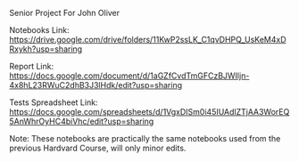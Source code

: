 Senior Project For John Oliver

Notebooks Link: https://drive.google.com/drive/folders/11KwP2ssLK_C1qvDHPQ_UsKeM4xDRxykh?usp=sharing

Report Link: https://docs.google.com/document/d/1aGZfCvdTmGFCzBJWIljn-4x8hL23RWuC2dhB3J3lHdk/edit?usp=sharing

Tests Spreadsheet Link: https://docs.google.com/spreadsheets/d/1VgxDISm0i45IUAdlZTjAA3WorEQ5AnWhrOyHC4biVhc/edit?usp=sharing

Note: These notebooks are practically the same notebooks used from the previous Hardvard Course, will only minor edits.
